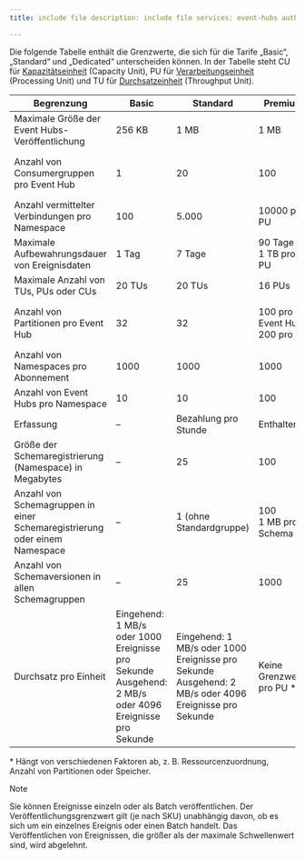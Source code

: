 ```yaml
---
title: include file description: include file services: event-hubs author: spelluru ms.service: event-hubs ms.topic: include ms.date: 05/25/2021 ms.author: spelluru ms.custom: "include file","fasttrack-edit","iot","event-hubs"

---
```


Die folgende Tabelle enthält die Grenzwerte, die sich für die Tarife „Basic“, „Standard“ und „Dedicated“ unterscheiden können. In der Tabelle steht CU für [Kapazitätseinheit](../articles/event-hubs/event-hubs-dedicated-overview.md) (Capacity Unit), PU für [Verarbeitungseinheit](../articles/event-hubs/event-hubs-scalability.md#processing-units) (Processing Unit) und TU für [Durchsatzeinheit](../articles/event-hubs/event-hubs-scalability.md#throughput-units) (Throughput Unit). 

| Begrenzung | Basic | Standard | Premium |  Dediziert |
| ----- | ----- | -------- | -------- | --------- | 
| Maximale Größe der Event Hubs-Veröffentlichung | 256 KB | 1 MB | 1 MB |  1 MB |
| Anzahl von Consumergruppen pro Event Hub | 1 | 20 | 100 | 1000<br/>Kein Grenzwert pro CU  |
| Anzahl vermittelter Verbindungen pro Namespace | 100 | 5\.000 | 10000 pro PU | 100000 pro CU |
| Maximale Aufbewahrungsdauer von Ereignisdaten | 1 Tag | 7 Tage | 90 Tage<br/>1 TB pro PU | 90 Tage<br/>10 TB pro CU |
| Maximale Anzahl von TUs, PUs oder CUs |20 TUs | 20 TUs | 16 PUs | 20 CUs |
| Anzahl von Partitionen pro Event Hub | 32 | 32 | 100 pro Event Hub <br/>200 pro PU | 1\.024 pro Event Hub<br/> 2000 pro CU |
| Anzahl von Namespaces pro Abonnement | 1000 | 1000 | 1000 | 1000 (50 pro CU) |
| Anzahl von Event Hubs pro Namespace | 10 | 10 | 100 | 1000 |
| Erfassung | – | Bezahlung pro Stunde | Enthalten | Enthalten |
| Größe der Schemaregistrierung (Namespace) in Megabytes | – | 25 | 100 | 1024 |
| Anzahl von Schemagruppen in einer Schemaregistrierung oder einem Namespace | – | 1 (ohne Standardgruppe) | 100 <br/>1 MB pro Schema | 1000<br/>1 MB pro Schema |
| Anzahl von Schemaversionen in allen Schemagruppen | – | 25 | 1000 | 10000 |
| Durchsatz pro Einheit | Eingehend: 1 MB/s oder 1000 Ereignisse pro Sekunde<br/>Ausgehend: 2 MB/s oder 4096 Ereignisse pro Sekunde | Eingehend: 1 MB/s oder 1000 Ereignisse pro Sekunde<br/>Ausgehend: 2 MB/s oder 4096 Ereignisse pro Sekunde | Keine Grenzwerte pro PU * | Keine Grenzwerte pro CU * |

\* Hängt von verschiedenen Faktoren ab, z. B. Ressourcenzuordnung, Anzahl von Partitionen oder Speicher. 
 

> [!NOTE]
> Sie können Ereignisse einzeln oder als Batch veröffentlichen. Der Veröffentlichungsgrenzwert gilt (je nach SKU) unabhängig davon, ob es sich um ein einzelnes Ereignis oder einen Batch handelt. Das Veröffentlichen von Ereignissen, die größer als der maximale Schwellenwert sind, wird abgelehnt.

